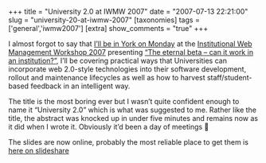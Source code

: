 +++
title = "University 2.0 at IWMW 2007"
date = "2007-07-13 22:21:00"
slug = "university-20-at-iwmw-2007"
[taxonomies]
tags = ['general','iwmw2007']
[extra]
show_comments = "true"
+++

I almost forgot to say that [I’ll be in York on Monday](http://www.ukoln.ac.uk/web-focus/events/workshops/webmaster-2007/sessions/wilson2/) at the [Institutional Web Management Workshop 2007](http://www.ukoln.ac.uk/web-focus/events/workshops/webmaster-2007/) presenting [“The eternal beta – can it work in an institution?”](http://www.ukoln.ac.uk/web-focus/events/workshops/webmaster-2007/sessions/wilson2/), I’ll be covering practical ways that Universities can incorporate web 2.0-style technologies into their software development, rollout and maintenance lifecycles as well as how to harvest staff/student-based feedback in an intelligent way.

The title is the most boring ever but I wasn’t quite confident enough to name it “University 2.0” which is what was suggested to me. Rather like the title, the abstract was knocked up in under five minutes and remains now as it did when I wrote it. Obviously it’d been a day of meetings 🙂

<ins datetime="2007-07-18T13:20:20Z"></ins>

The slides are now online, probably the most reliable place to get them is [here on slideshare](http://www.slideshare.net/pip/university-20/)
